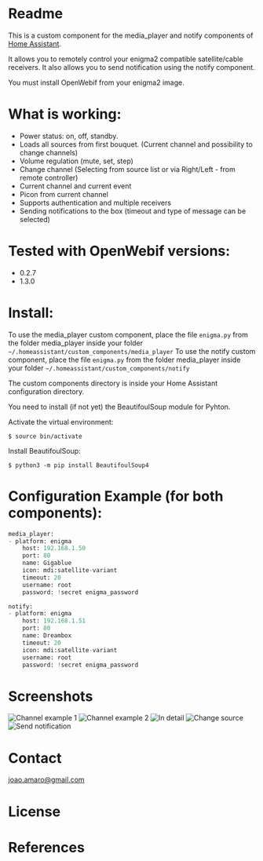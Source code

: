 # Readme

This is a custom component for the media_player and notify components of [Home Assistant][1].

It allows you to remotely control your enigma2 compatible satellite/cable receivers.
It also allows you to send notification using the notify component.

You must install OpenWebif from your enigma2 image.

  
# What is working:
  - Power status: on, off, standby. 
  - Loads all sources from first bouquet. (Current channel and possibility to change channels)
  - Volume regulation (mute, set, step)
  - Change channel (Selecting from source list or via Right/Left - from remote controller)
  - Current channel and current event
  - Picon from current channel
  - Supports authentication and multiple receivers
  - Sending notifications to the box (timeout and type of message can be selected)
    
# Tested with OpenWebif versions:
  - 0.2.7
  - 1.3.0

# Install:
To use the media_player custom component, place the file `enigma.py` from the folder media_player inside your folder `~/.homeassistant/custom_components/media_player` 
To use the notify custom component, place the file `enigma.py` from the folder media_player inside your folder `~/.homeassistant/custom_components/notify` 

The custom components directory is inside your Home Assistant configuration directory.

You need to install (if not yet) the BeautifoulSoup module for Pyhton.

Activate the virtual environment:
``` 
$ source bin/activate
```

Install BeautifoulSoup:
``` 
$ python3 -m pip install BeautifoulSoup4
```

# Configuration Example (for both components):
``` python
media_player:
- platform: enigma
    host: 192.168.1.50
    port: 80
    name: Gigablue
    icon: mdi:satellite-variant
    timeout: 20
    username: root
    password: !secret enigma_password

notify:
- platform: enigma
    host: 192.168.1.51
    port: 80
    name: Dreambox
    timeout: 20
    icon: mdi:satellite-variant
    username: root
    password: !secret enigma_password
```
# Screenshots
![Channel example 1](../master/screenshots/1.png)
![Channel example 2](../master/screenshots/2.png)
![In detail](../master/screenshots/3.png)
![Change source](../master/screenshots/4.png)
![Send notification](../master/screenshots/5.png)

# Contact
joao.amaro@gmail.com

# License

# References

[1]: https://home-assistant.io

